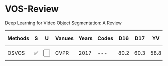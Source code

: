 # VOS-Review
Deep Learning for Video Object Segmentation: A Review

|Methods		|S|U|Vanues	|Years	|Codes	|D16|D17|YV|Brief Contribution(s)|
|---			|---|---|---		|---	|---	|---|---|---|---|
|OSVOS			|:white_check_mark:|:white_large_square:|CVPR		|2017	|---	|80.2|60.3|58.8|Online fine-tuning|




